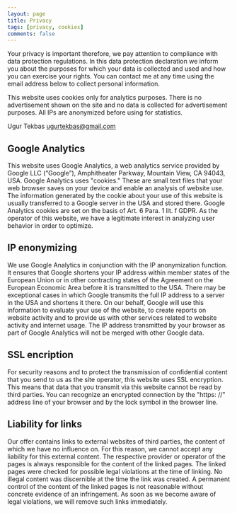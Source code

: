 ```yaml
---
layout: page
title: Privacy
tags: [privacy, cookies]
comments: false
---
```


Your privacy is important therefore, we pay attention to compliance with data protection regulations. In this data protection declaration we inform you about the purposes for which your data is collected and used and how you can exercise your rights. You can contact me at any time using the email address below to collect personal information.

This website uses cookies only for analytics purposes. There is no advertisement shown on the site and no data is collected for advertisement purposes. All IPs are anonymized before using for statistics.

Ugur Tekbas
ugurtekbas@gmail.com

## Google Analytics
This website uses Google Analytics, a web analytics service provided by Google LLC (“Google”), Amphitheater Parkway, Mountain View, CA 94043, USA. Google Analytics uses "cookies." These are small text files that your web browser saves on your device and enable an analysis of website use. The information generated by the cookie about your use of this website is usually transferred to a Google server in the USA and stored there. Google Analytics cookies are set on the basis of Art. 6 Para. 1 lit. f GDPR. As the operator of this website, we have a legitimate interest in analyzing user behavior in order to optimize.

## IP enonymizing
We use Google Analytics in conjunction with the IP anonymization function. It ensures that Google shortens your IP address within member states of the European Union or in other contracting states of the Agreement on the European Economic Area before it is transmitted to the USA. There may be exceptional cases in which Google transmits the full IP address to a server in the USA and shortens it there. On our behalf, Google will use this information to evaluate your use of the website, to create reports on website activity and to provide us with other services related to website activity and internet usage. The IP address transmitted by your browser as part of Google Analytics will not be merged with other Google data.

## SSL encription
For security reasons and to protect the transmission of confidential content that you send to us as the site operator, this website uses SSL encryption. This means that data that you transmit via this website cannot be read by third parties. You can recognize an encrypted connection by the "https: //" address line of your browser and by the lock symbol in the browser line.

## Liability for links
Our offer contains links to external websites of third parties, the content of which we have no influence on. For this reason, we cannot accept any liability for this external content. The respective provider or operator of the pages is always responsible for the content of the linked pages. The linked pages were checked for possible legal violations at the time of linking. No illegal content was discernible at the time the link was created. A permanent control of the content of the linked pages is not reasonable without concrete evidence of an infringement. As soon as we become aware of legal violations, we will remove such links immediately.
